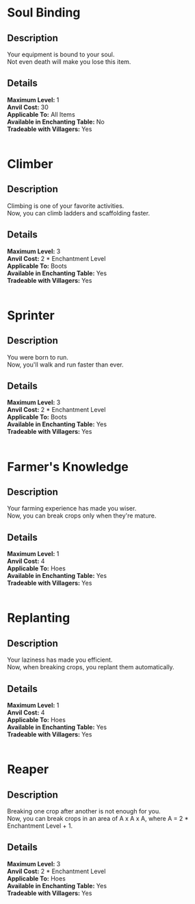 # Soul Binding
## Description
Your equipment is bound to your soul. <br>
Not even death will make you lose this item.

## Details
**Maximum Level:** 1 <br>
**Anvil Cost:** 30 <br>
**Applicable To:** All Items <br>
**Available in Enchanting Table:** No <br>
**Tradeable with Villagers:** Yes
<br>
<br>

# Climber
## Description
Climbing is one of your favorite activities. <br>
Now, you can climb ladders and scaffolding faster.

## Details
**Maximum Level:** 3 <br>
**Anvil Cost:** 2 * Enchantment Level <br>
**Applicable To:** Boots <br>
**Available in Enchanting Table:** Yes <br>
**Tradeable with Villagers:** Yes
<br>
<br>

# Sprinter
## Description
You were born to run. <br>
Now, you'll walk and run faster than ever.

## Details
**Maximum Level:** 3 <br>
**Anvil Cost:** 2 * Enchantment Level <br>
**Applicable To:** Boots <br>
**Available in Enchanting Table:** Yes <br>
**Tradeable with Villagers:** Yes
<br>
<br>

# Farmer's Knowledge
## Description
Your farming experience has made you wiser. <br>
Now, you can break crops only when they're mature.

## Details
**Maximum Level:** 1 <br>
**Anvil Cost:** 4 <br>
**Applicable To:** Hoes <br>
**Available in Enchanting Table:** Yes <br>
**Tradeable with Villagers:** Yes
<br>
<br>

# Replanting
## Description
Your laziness has made you efficient. <br>
Now, when breaking crops, you replant them automatically.

## Details
**Maximum Level:** 1 <br>
**Anvil Cost:** 4 <br>
**Applicable To:** Hoes <br>
**Available in Enchanting Table:** Yes <br>
**Tradeable with Villagers:** Yes
<br>
<br>

# Reaper
## Description
Breaking one crop after another is not enough for you. <br>
Now, you can break crops in an area of A x A x A, where A = 2 * Enchantment Level + 1.

## Details
**Maximum Level:** 3 <br>
**Anvil Cost:** 2 * Enchantment Level <br>
**Applicable To:** Hoes <br>
**Available in Enchanting Table:** Yes <br>
**Tradeable with Villagers:** Yes <br>